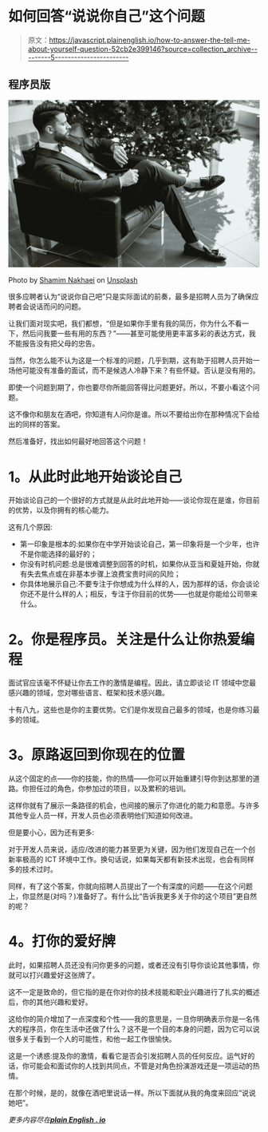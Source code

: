 # 如何回答“说说你自己”这个问题

> 原文：<https://javascript.plainenglish.io/how-to-answer-the-tell-me-about-yourself-question-52cb2e399146?source=collection_archive---------5----------------------->

## 程序员版

![](img/591af4a9bf203d34b98bade602f3850b.png)

Photo by [Shamim Nakhaei](https://unsplash.com/@shamimnakhaei?utm_source=medium&utm_medium=referral) on [Unsplash](https://unsplash.com?utm_source=medium&utm_medium=referral)

很多应聘者认为“说说你自己吧”只是实际面试的前奏，最多是招聘人员为了确保应聘者会说话而问的问题。

让我们面对现实吧，我们都想，“但是如果你手里有我的简历，你为什么不看一下，然后问我要一些有用的东西？”——甚至可能使用更丰富多彩的表达方式，我不能报告没有把父母的忠告。

当然，你怎么能不认为这是一个标准的问题，几乎到期，这有助于招聘人员开始一场他可能没有准备的面试，而不是候选人冷静下来？有些怀疑。否认是没有用的。

即使一个问题到期了，你也要尽你所能回答得比问题更好。所以，不要小看这个问题。

这不像你和朋友在酒吧，你知道有人问你是谁。所以不要给出你在那种情况下会给出的同样的答案。

然后准备好，找出如何最好地回答这个问题！

# **1。从此时此地开始谈论自己**

开始谈论自己的一个很好的方式就是从此时此地开始——谈论你现在是谁，你目前的优势，以及你拥有的核心能力。

这有几个原因:

*   第一印象是根本的:如果你在中学开始谈论自己，第一印象将是一个少年，也许不是你能选择的最好的；
*   你没有时机问题:总是很难调整到回答的时机，如果你从亚当和夏娃开始，你就有失去焦点或在非基本步骤上浪费宝贵时间的风险；
*   你具体地展示自己:不要专注于你想成为什么样的人，因为那样的话，你会谈论你还不是什么样的人；相反，专注于你目前的优势——也就是你能给公司带来什么。

# **2。你是程序员。关注是什么让你热爱编程**

面试官应该毫不怀疑让你去工作的激情是编程。因此，请立即谈论 IT 领域中您最感兴趣的领域，您对哪些语言、框架和技术感兴趣。

十有八九，这些也是你的主要优势。它们是你发现自己最多的领域，也是你练习最多的领域。

# **3。原路返回到你现在的位置**

从这个固定的点——你的技能，你的热情——你可以开始重建引导你到达那里的道路。你担任过的角色，你参加过的项目，以及累积的培训。

这样你就有了展示一条路径的机会，也间接的展示了你进化的能力和意愿。与许多其他专业人员一样，开发人员也必须表明他们知道如何改进。

但是要小心，因为还有更多:

对于开发人员来说，适应/改进的能力甚至更为关键，因为他们发现自己在一个创新率极高的 ICT 环境中工作。换句话说，如果每天都有新技术出现，也会有同样多的技术过时。

同样，有了这个答案，你就向招聘人员提出了一个有深度的问题——在这个问题上，你显然是(对吗？)准备好了。有什么比“告诉我更多关于你的这个项目”更自然的呢？

# **4。打你的爱好牌**

此时，如果招聘人员还没有问你更多的问题，或者还没有引导你谈论其他事情，你就可以打兴趣爱好这张牌了。

这不一定是致命的，但它指的是在你对你的技术技能和职业兴趣进行了扎实的概述后，你的其他兴趣和爱好。

这给你的简介增加了一点深度和个性——我的意思是，一旦你明确表示你是一名伟大的程序员，你在生活中还做了什么？这不是一个目的本身的问题，因为它可以说很多关于看到一个人的可能性，和他一起工作很愉快。

这是一个诱惑:提及你的激情，看看它是否会引发招聘人员的任何反应。运气好的话，你可能会和面试你的人找到共同点，不管是对角色扮演游戏还是一项运动的热情。

在那个时候，是的，就像在酒吧里说话一样。所以下面就从我的角度来回应“说说她吧”。

*更多内容尽在*[***plain English . io***](http://plainenglish.io/)